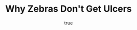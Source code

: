 ---
title: "Why Zebras Don't Get Ulcers"
bookCover: "/assets/book-covers/why-zebras-dont-get-ulcers.jpg"
slug: "why-zebras-dont-get-ulcers"
bookAuthor: "Robert M. Sapolsky"
rating: 10
done: false
amazonLink: ""
author:
  name: Rico Trebeljahr
  picture: "/assets/blog/profile.jpeg"
---